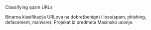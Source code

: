 Classifying spam URLs

Binarna klasifikacija URLova na dobre(benign) i lose(spam, phishing, defacement, malware). Projekat iz predmeta Masinsko ucenje.
